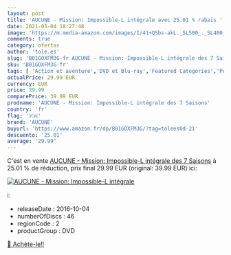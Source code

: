 ```yaml
---
layout: post
title: 'AUCUNE - Mission: Impossible-L intégrale avec 25.01 % rabais '
date: 2021-05-04 18:27:48
image: 'https://m.media-amazon.com/images/I/41+QSbs-akL._SL500_._SL400_.jpg'
comments: true
category: ofertas
author: 'tole.es'
slug: 'B01GOXFM3G-fr AUCUNE - Mission: Impossible-L intégrale des 7 Saisons'
sku: 'B01GOXFM3G-fr'
tags: [ 'Action et aventure','DVD et Blu-ray','Featured Categories','Policier','Séries TV','aucune', ]
actualPrice: 29.99 EUR
currency: EUR
price: 29.99
comparePrice: 39.99 EUR
prodname: 'AUCUNE - Mission: Impossible-L intégrale des 7 Saisons'
country: 'fr'
flag: '🇫🇷'
brand: 'AUCUNE'
buyurl: 'https://www.amazon.fr/dp/B01GOXFM3G/?tag=tolees0d-21'
descuento: '25.01'
average: '29.99'
---
```


C'est en vente [AUCUNE - Mission: Impossible-L intégrale des 7 Saisons](https://www.amazon.fr/dp/B01GOXFM3G/?tag=tolees0d-21)  à  25.01 % de réduction, prix final  29.99 EUR (original: 39.99 EUR) ici:

[![AUCUNE - Mission: Impossible-L intégrale](https://m.media-amazon.com/images/I/41+QSbs-akL._SL500_._SL400_.jpg)](https://www.amazon.fr/dp/B01GOXFM3G/?tag=tolees0d-21)

ℹ️:

- releaseDate : 2016-10-04
- numberOfDiscs : 46
- regionCode : 2
- productGroup : DVD

[🛒 Achète-le!!](https://www.amazon.fr/dp/B01GOXFM3G/?tag=tolees0d-21)
